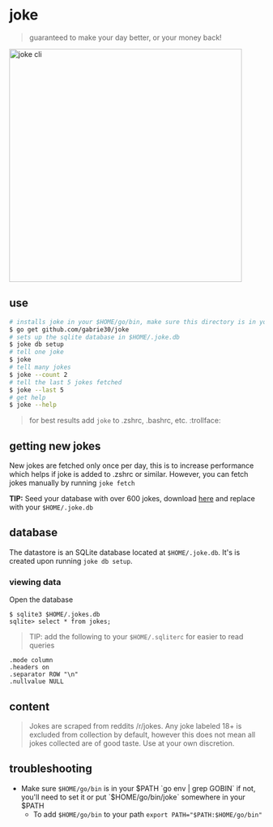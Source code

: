 # joke

> guaranteed to make your day better, or your money back!

<img width="459" alt="joke cli" src="https://user-images.githubusercontent.com/1512282/63238494-a9216180-c1fb-11e9-980a-ea7bfc34cab9.png">

## use

```bash
# installs joke in your $HOME/go/bin, make sure this directory is in your $PATH
$ go get github.com/gabrie30/joke
# sets up the sqlite database in $HOME/.joke.db
$ joke db setup
# tell one joke
$ joke
# tell many jokes
$ joke --count 2
# tell the last 5 jokes fetched
$ joke --last 5
# get help
$ joke --help
```

> for best results add `joke` to .zshrc, .bashrc, etc.  :trollface:

## getting new jokes

New jokes are fetched only once per day, this is to increase performance which helps if joke is added to .zshrc or similar. However, you can fetch jokes manually by running `joke fetch`

**TIP:** Seed your database with over 600 jokes, download [here](https://storage.googleapis.com/github-gabrie30-jokedb/joke-db.zip) and replace with your `$HOME/.joke.db`

## database

The datastore is an SQLite database located at `$HOME/.joke.db`. It's is created upon running `joke db setup`.

### viewing data

Open the database
```
$ sqlite3 $HOME/.jokes.db
sqlite> select * from jokes;
```

> TIP: add the following to your `$HOME/.sqliterc` for easier to read queries
```
.mode column
.headers on
.separator ROW "\n"
.nullvalue NULL
```

## content
> Jokes are scraped from reddits /r/jokes. Any joke labeled 18+ is excluded from collection by default, however this does not mean all jokes collected are of good taste. Use at your own discretion.

## troubleshooting

- Make sure `$HOME/go/bin` is in your $PATH `go env | grep GOBIN` if not, you'll need to set it or put `$HOME/go/bin/joke` somewhere in your $PATH
    - To add `$HOME/go/bin` to your path `export PATH="$PATH:$HOME/go/bin"`
